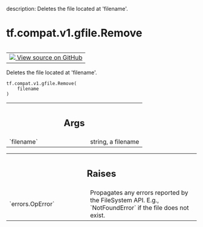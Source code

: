 description: Deletes the file located at 'filename'.

<div itemscope itemtype="http://developers.google.com/ReferenceObject">
<meta itemprop="name" content="tf.compat.v1.gfile.Remove" />
<meta itemprop="path" content="Stable" />
</div>

# tf.compat.v1.gfile.Remove

<!-- Insert buttons and diff -->

<table class="tfo-notebook-buttons tfo-api nocontent" align="left">
<td>
  <a target="_blank" href="https://github.com/tensorflow/tensorflow/blob/r2.2/tensorflow/python/lib/io/file_io.py#L273-L284">
    <img src="https://www.tensorflow.org/images/GitHub-Mark-32px.png" />
    View source on GitHub
  </a>
</td>
</table>



Deletes the file located at 'filename'.

<pre class="devsite-click-to-copy prettyprint lang-py tfo-signature-link">
<code>tf.compat.v1.gfile.Remove(
    filename
)
</code></pre>



<!-- Placeholder for "Used in" -->


<!-- Tabular view -->
 <table class="responsive fixed orange">
<colgroup><col width="214px"><col></colgroup>
<tr><th colspan="2"><h2 class="add-link">Args</h2></th></tr>

<tr>
<td>
`filename`
</td>
<td>
string, a filename
</td>
</tr>
</table>



<!-- Tabular view -->
 <table class="responsive fixed orange">
<colgroup><col width="214px"><col></colgroup>
<tr><th colspan="2"><h2 class="add-link">Raises</h2></th></tr>

<tr>
<td>
`errors.OpError`
</td>
<td>
Propagates any errors reported by the FileSystem API.  E.g.,
`NotFoundError` if the file does not exist.
</td>
</tr>
</table>

